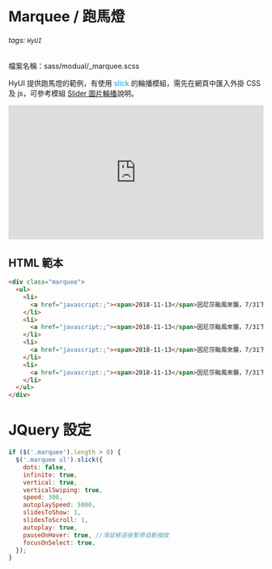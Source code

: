 # Marquee / 跑馬燈

###### tags: `HyUI`

檔案名稱：sass/modual/\_marquee.scss

HyUI 提供跑馬燈的範例，有使用 <font color="#009ee7">slick</font> 的輪播模組，需先在網頁中匯入外掛 CSS 及 js，可參考模組 [Slider 圖片輪播](/VkhALd3wTYSt_ctD6W0XPQ)說明。

<iframe height="265" style="width: 100%;" scrolling="no" title="Marquee / 跑馬燈" src="https://codepen.io/u00hyui/embed/PopwGzj?height=265&theme-id=dark&default-tab=html,result" frameborder="no" loading="lazy" allowtransparency="true" allowfullscreen="true">
  See the Pen <a href='https://codepen.io/u00hyui/pen/PopwGzj'>Marquee / 跑馬燈</a> by u00hyui
  (<a href='https://codepen.io/u00hyui'>@u00hyui</a>) on <a href='https://codepen.io'>CodePen</a>.
</iframe>

## HTML 範本

```html
<div class="marquee">
  <ul>
    <li>
      <a href="javascript:;"><span>2018-11-13</span>因尼莎颱風來襲，7/31下午2時之我國化學物質管理政策綱領第一次跨部會研商會取消。</a>
    </li>
    <li>
      <a href="javascript:;"><span>2018-11-13</span>因尼莎颱風來襲，7/31下午2時之我國化學物質管理政策綱領第一次跨部會研商會取消。</a>
    </li>
    <li>
      <a href="javascript:;"><span>2018-11-13</span>因尼莎颱風來襲，7/31下午2時之我國化學物質管理政策綱領第一次跨部會研商會取消。</a>
    </li>
    <li>
      <a href="javascript:;"><span>2018-11-13</span>因尼莎颱風來襲，7/31下午2時之我國化學物質管理政策綱領第一次跨部會研商會取消。</a>
    </li>
  </ul>
</div>
```

# JQuery 設定

```javascript
if ($('.marquee').length > 0) {
  $('.marquee ul').slick({
    dots: false,
    infinite: true,
    vertical: true,
    verticalSwiping: true,
    speed: 300,
    autoplaySpeed: 5000,
    slidesToShow: 1,
    slidesToScroll: 1,
    autoplay: true,
    pauseOnHover: true, //滑鼠移過後暫停自動撥放
    focusOnSelect: true,
  });
}
```

<style>
.ui-infobar{
max-width:95%;
}
.markdown-body{
max-width:95%;
}
</style>
